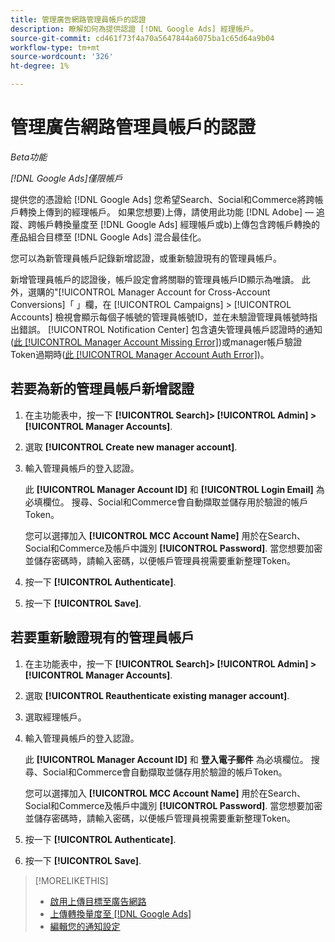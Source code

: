 ```yaml
---
title: 管理廣告網路管理員帳戶的認證
description: 瞭解如何為提供認證 [!DNL Google Ads] 經理帳戶。
source-git-commit: cd461f73f4a70a5647844a6075ba1c65d64a9b04
workflow-type: tm+mt
source-wordcount: '326'
ht-degree: 1%

---
```


# 管理廣告網路管理員帳戶的認證

*Beta功能*

*[!DNL Google Ads]僅限帳戶*

提供您的憑證給 [!DNL Google Ads] 您希望Search、Social和Commerce將跨帳戶轉換上傳到的經理帳戶。 如果您想要)上傳，請使用此功能 [!DNL Adobe] — 追蹤、跨帳戶轉換量度至 [!DNL Google Ads] 經理帳戶或b)上傳包含跨帳戶轉換的產品組合目標至 [!DNL Google Ads] 混合最佳化。

<!-- [Maybe later: and c) sync conversion value rules for accounts that use cross-account conversion tracking with Google Ads.] -->

您可以為新管理員帳戶記錄新增認證，或重新驗證現有的管理員帳戶。

新增管理員帳戶的認證後，帳戶設定會將關聯的管理員帳戶ID顯示為唯讀。 此外，選購的&quot;[!UICONTROL Manager Account for Cross-Account Conversions]「 」欄，在 [!UICONTROL Campaigns] > [!UICONTROL Accounts] 檢視會顯示每個子帳號的管理員帳號ID，並在未驗證管理員帳號時指出錯誤。 [!UICONTROL Notification Center] 包含遺失管理員帳戶認證時的通知([此 [!UICONTROL Manager Account Missing Error]](/help/search-social-commerce/notifications/notification-about.md))或manager帳戶驗證Token過期時([此 [!UICONTROL Manager Account Auth Error]](/help/search-social-commerce/notifications/notification-about.md))。

## 若要為新的管理員帳戶新增認證

1. 在主功能表中，按一下 **[!UICONTROL Search]> [!UICONTROL Admin] >[!UICONTROL Manager Accounts]**.

1. 選取 **[!UICONTROL Create new manager account]**.

1. 輸入管理員帳戶的登入認證。

   此 **[!UICONTROL Manager Account ID]** 和 **[!UICONTROL Login Email]** 為必填欄位。 搜尋、Social和Commerce會自動擷取並儲存用於驗證的帳戶Token。

   您可以選擇加入 **[!UICONTROL MCC Account Name]** 用於在Search、Social和Commerce及帳戶中識別 **[!UICONTROL Password]**. 當您想要加密並儲存密碼時，請輸入密碼，以便帳戶管理員視需要重新整理Token。

1. 按一下 **[!UICONTROL Authenticate]**.

1. 按一下 **[!UICONTROL Save]**.

## 若要重新驗證現有的管理員帳戶

1. 在主功能表中，按一下 **[!UICONTROL Search]> [!UICONTROL Admin] >[!UICONTROL Manager Accounts]**.

1. 選取 **[!UICONTROL Reauthenticate existing manager account]**.

1. 選取經理帳戶。

1. 輸入管理員帳戶的登入認證。

   此 **[!UICONTROL Manager Account ID]** 和 **登入電子郵件** 為必填欄位。 搜尋、Social和Commerce會自動擷取並儲存用於驗證的帳戶Token。

   您可以選擇加入 **[!UICONTROL MCC Account Name]** 用於在Search、Social和Commerce及帳戶中識別 **[!UICONTROL Password]**. 當您想要加密並儲存密碼時，請輸入密碼，以便帳戶管理員視需要重新整理Token。

1. 按一下 **[!UICONTROL Authenticate]**.

1. 按一下 **[!UICONTROL Save]**.

>[!MORELIKETHIS]
>
>* [啟用上傳目標至廣告網路](/help/search-social-commerce/tools/objective-upload-to-networks.md)
>* [上傳轉換量度至 [!DNL Google Ads]](/help/search-social-commerce/tools/conversion-metrics-upload-to-google.md)
>* [編輯您的通知設定](/help/search-social-commerce/notifications/notification-edit.md)

